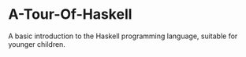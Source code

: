 # A-Tour-Of-Haskell
A basic introduction to the Haskell programming language, suitable for younger children.
